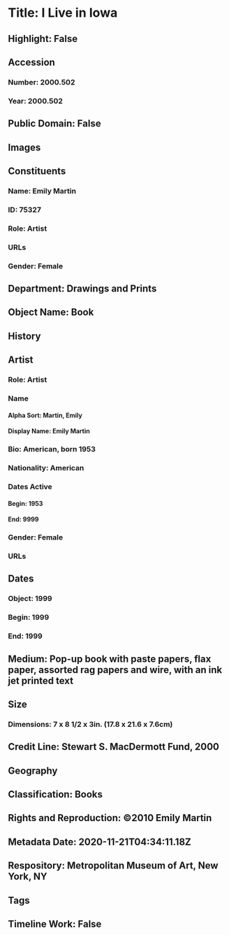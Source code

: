 # Title: I Live in Iowa
## Highlight: False
## Accession
### Number: 2000.502
### Year: 2000.502
## Public Domain: False
## Images
## Constituents
### Name: Emily Martin
### ID: 75327
### Role: Artist
### URLs
### Gender: Female
## Department: Drawings and Prints
## Object Name: Book
## History
## Artist
### Role: Artist
### Name
#### Alpha Sort: Martin, Emily
#### Display Name: Emily Martin
### Bio: American, born 1953
### Nationality: American
### Dates Active
#### Begin: 1953
#### End: 9999
### Gender: Female
### URLs
## Dates
### Object: 1999
### Begin: 1999
### End: 1999
## Medium: Pop-up book with paste papers, flax paper, assorted rag papers and wire, with an ink jet printed text
## Size
### Dimensions: 7 x 8 1/2 x 3in. (17.8 x 21.6 x 7.6cm)
## Credit Line: Stewart S. MacDermott Fund, 2000
## Geography
## Classification: Books
## Rights and Reproduction: ©2010 Emily Martin
## Metadata Date: 2020-11-21T04:34:11.18Z
## Respository: Metropolitan Museum of Art, New York, NY
## Tags
## Timeline Work: False